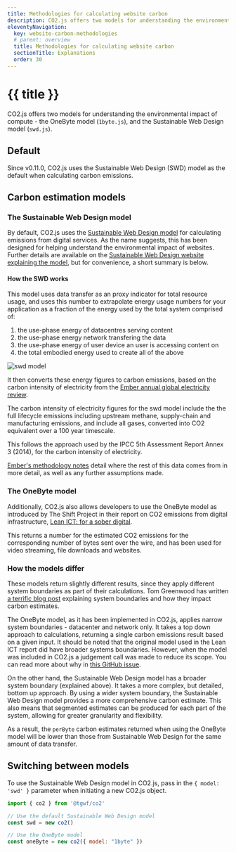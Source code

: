 ```yaml
---
title: Methodologies for calculating website carbon
description: CO2.js offers two models for understanding the environmental impact of compute - the OneByte model, and the Sustainable Web Design model.
eleventyNavigation:
  key: website-carbon-methodologies
  # parent: overview
  title: Methodologies for calculating website carbon
  sectionTitle: Explanations
  order: 30
---
```

# {{ title }}

CO2.js offers two models for understanding the environmental impact of compute - the OneByte model (`1byte.js`), and the Sustainable Web Design model (`swd.js`).

## Default

Since v0.11.0, CO2.js uses the Sustainable Web Design (SWD) model as the default when calculating carbon emissions.

## Carbon estimation models

### The Sustainable Web Design model

By default, CO2.js uses the [Sustainable Web Design model][swd] for calculating emissions from digital services. As the name suggests, this has been designed for helping understand the environmental impact of websites. Further details are available on the [Sustainable Web Design website explaining the model](https://sustainablewebdesign.org/calculating-digital-emissions/), but for convenience, a short summary is below.

#### How the SWD works

This model uses data transfer as an proxy indicator for total resource usage, and uses this number to extrapolate energy usage numbers for your application as a fraction of the energy used by the total system comprised of:

1. the use-phase energy of datacentres serving content
2. the use-phase energy network transfering the data
3. the use-phase energy of user device an user is accessing content on
4. the total embodied energy used to create all of the above

![swd model](https://github.com/thegreenwebfoundation/co2.js/raw/main/images/swd-energy-usage.png)

It then converts these energy figures to carbon emissions, based on the carbon intensity of electricity from the [Ember annual global electricity review][Ember-annual-global-electricity-review].

The carbon intensity of electricity figures for the swd model include the the full lifecycle emissions including upstream methane, supply-chain and manufacturing emissions, and include all gases, converted into CO2 equivalent over a 100 year timescale.

This follows the approach used by the IPCC 5th Assessment Report Annex 3 (2014), for the carbon intensity of electricity.

[Ember's methodology notes][ember-methodology] detail where the rest of this data comes from in more detail, as well as any further assumptions made.

### The OneByte model

Additionally, CO2.js also allows developers to use the OneByte model as introduced by The Shift Project in their report on CO2 emissions from digital infrastructure, [Lean ICT: for a sober digital][soberDigital].

This returns a number for the estimated CO2 emissions for the corresponding number of bytes sent over the wire, and has been used for video streaming, file downloads and websites.


### How the models differ

These models return slightly different results, since they apply different system boundaries as part of their calculations. Tom Greenwood has written [a terrific blog post](https://www.wholegraindigital.com/blog/website-energy-consumption/) explaining system boundaries and how they impact carbon estimates.

The OneByte model, as it has been implemented in CO2.js, applies narrow system boundaries - datacenter and network only. It takes a top down approach to calculations, returning a single carbon emissions result based on a given input. It should be noted that the original model used in the Lean ICT report did have broader systems boundaries. However, when the model was included in CO2.js a judgement call was made to reduce its scope. You can read more about why in [this GitHub issue](https://github.com/thegreenwebfoundation/co2.js/issues/68).

On the other hand, the Sustainable Web Design model has a broader system boundary (explained above). It takes a more complex, but detailed, bottom up approach. By using a wider system boundary, the Sustainable Web Design model provides a more comprehensive carbon estimate. This also means that segmented estimates can be produced for each part of the system, allowing for greater granularity and flexibility.

As a result, the `perByte` carbon estimates returned when using the OneByte model will be lower than those from Sustainable Web Design for the same amount of data transfer.

## Switching between models

To use the Sustainable Web Design model in CO2.js, pass in the `{ model: 'swd' }` parameter when initiating a new CO2.js object.

```js
import { co2 } from '@tgwf/co2'

// Use the default Sustainable Web Design model
const swd = new co2()

// Use the OneByte model
const oneByte = new co2({ model: "1byte" })
```

[ember-methodology]: https://ember-climate.org/app/uploads/2022/03/GER22-Methodology.pdf
[Ember-annual-global-electricity-review]: https://ember-climate.org/insights/research/european-electricity-review-2022/
[soberDigital]: https://theshiftproject.org/en/lean-ict-2/
[swd]: https://sustainablewebdesign.org/calculating-digital-emissions